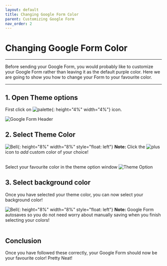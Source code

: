 ```yaml
---
layout: default
title: Changing Google Form Color
parent: Customizing Google Form
nav_order: 2
---
```


# Changing Google Form Color
---

Before sending your Google Form, you would probably like to customize your Google Form rather than leaving it as the default purple color. Here we are going to show you how to change your Form to your favourite color.

---

## 1. Open Theme options

First click on ![palette](https://github.com/kevtrng/Google-Forms-Guide/blob/gh-pages/docs/images/icons/paint-palette.png?raw=true){: height="4%" width="4%"} icon.

   ![Google Form Header](https://github.com/kevtrng/Google-Forms-Guide/blob/gh-pages/docs/images/customizingForm/1_changing_header.png?raw=true)

## 2. Select Theme Color

![Bell](https://github.com/kevtrng/Google-Forms-Guide/blob/gh-pages/docs/images/icons/bell.png?raw=true){: height="8%" width="8%" style="float: left"}
**Note:** Click the ![plus](https://github.com/kevtrng/Google-Forms-Guide/blob/gh-pages/docs/images/icons/plus.png?raw=true) icon to _add_ custom color of your choice!
<br>
<br>

Select your favourite color in the theme option window
![Theme Option](https://github.com/kevtrng/Google-Forms-Guide/blob/gh-pages/docs/images/customizingForm/1_Color.png?raw=true)

## 3. Select background color

Once you have selected your theme color, you can now select your background color!

![Bell](https://github.com/kevtrng/Google-Forms-Guide/blob/gh-pages/docs/images/icons/bell.png?raw=true){: height="8%" width="8%" style="float: left"}
**Note:** Google Form autosaves so you do not need worry about manually saving when you finish selecting your colors!
<br>
<br>

## Conclusion

Once you have followed these correctly, your Google Form should now be your favourite color! Pretty Neat!

